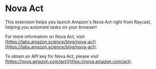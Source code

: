 # Nova Act

This extension helps you launch Amazon's Nova Act right from Raycast, helping you automate tasks on your browser!

For more information on Nova Act, visit [https://labs.amazon.science/blog/nova-act](https://labs.amazon.science/blog/nova-act).

To obtain an API key for Nova Act, please visit [https://nova.amazon.com/act](https://nova.amazon.com/act).
